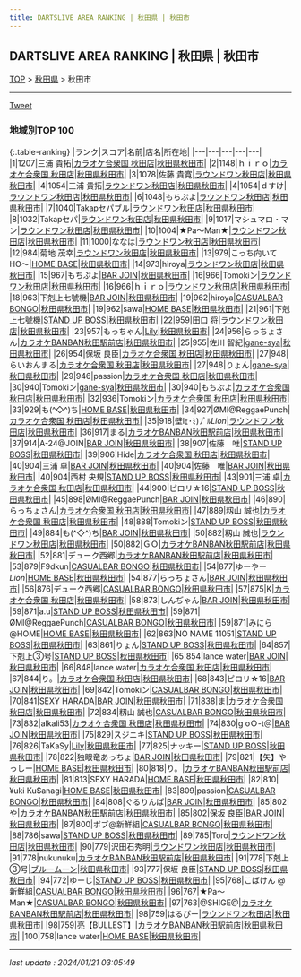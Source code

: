 ```yaml
---
title: DARTSLIVE AREA RANKING | 秋田県 | 秋田市
---
```

## DARTSLIVE AREA RANKING | 秋田県 | 秋田市

[TOP](/darts/rank/) > [秋田県](/darts/rank/秋田県/) > 秋田市

___

<a href="https://twitter.com/share?ref_src=twsrc%5Etfw" data-text="DARTSLIVE AREA RANKING | 秋田県秋田市" class="twitter-share-button" data-via="DARTSLIVE" data-hashtags="DARTSLIVE" data-related="DARTSLIVE" data-show-count="false">Tweet</a>

### 地域別TOP 100

{:.table-ranking}
|ランク|スコア|名前|店名|所在地|
|---|---|---|---|---|
|1|1207|三浦 貴拓|<a href="https://search.dartslive.com/jp/shop/4d5922f09322e8d20d9b047a20a7ba1e">カラオケ合衆国 秋田店</a>|<a href="/darts/rank/秋田県/秋田市">秋田県秋田市</a>|
|2|1148|ｈｉｒｏ|<a href="https://search.dartslive.com/jp/shop/4d5922f09322e8d20d9b047a20a7ba1e">カラオケ合衆国 秋田店</a>|<a href="/darts/rank/秋田県/秋田市">秋田県秋田市</a>|
|3|1078|佐藤 貴寛|<a href="https://search.dartslive.com/jp/shop/35e12634c54c38430d9b047a20a7ba1e">ラウンドワン秋田店</a>|<a href="/darts/rank/秋田県/秋田市">秋田県秋田市</a>|
|4|1054|三浦 貴拓|<a href="https://search.dartslive.com/jp/shop/35e12634c54c38430d9b047a20a7ba1e">ラウンドワン秋田店</a>|<a href="/darts/rank/秋田県/秋田市">秋田県秋田市</a>|
|4|1054|ｄすけ|<a href="https://search.dartslive.com/jp/shop/35e12634c54c38430d9b047a20a7ba1e">ラウンドワン秋田店</a>|<a href="/darts/rank/秋田県/秋田市">秋田県秋田市</a>|
|6|1048|もちぷよ|<a href="https://search.dartslive.com/jp/shop/35e12634c54c38430d9b047a20a7ba1e">ラウンドワン秋田店</a>|<a href="/darts/rank/秋田県/秋田市">秋田県秋田市</a>|
|7|1040|Takapセパブル|<a href="https://search.dartslive.com/jp/shop/35e12634c54c38430d9b047a20a7ba1e">ラウンドワン秋田店</a>|<a href="/darts/rank/秋田県/秋田市">秋田県秋田市</a>|
|8|1032|Takapセパ|<a href="https://search.dartslive.com/jp/shop/35e12634c54c38430d9b047a20a7ba1e">ラウンドワン秋田店</a>|<a href="/darts/rank/秋田県/秋田市">秋田県秋田市</a>|
|9|1017|マシュマロ・マン|<a href="https://search.dartslive.com/jp/shop/35e12634c54c38430d9b047a20a7ba1e">ラウンドワン秋田店</a>|<a href="/darts/rank/秋田県/秋田市">秋田県秋田市</a>|
|10|1004|★Pa～Man★|<a href="https://search.dartslive.com/jp/shop/35e12634c54c38430d9b047a20a7ba1e">ラウンドワン秋田店</a>|<a href="/darts/rank/秋田県/秋田市">秋田県秋田市</a>|
|11|1000|ななは|<a href="https://search.dartslive.com/jp/shop/35e12634c54c38430d9b047a20a7ba1e">ラウンドワン秋田店</a>|<a href="/darts/rank/秋田県/秋田市">秋田県秋田市</a>|
|12|984|菊地 茂幸|<a href="https://search.dartslive.com/jp/shop/35e12634c54c38430d9b047a20a7ba1e">ラウンドワン秋田店</a>|<a href="/darts/rank/秋田県/秋田市">秋田県秋田市</a>|
|13|979|こっち向いてHO〜|<a href="https://search.dartslive.com/jp/shop/253d653e3eee3722774c926eb736cb5a">HOME BASE</a>|<a href="/darts/rank/秋田県/秋田市">秋田県秋田市</a>|
|14|973|hiroya|<a href="https://search.dartslive.com/jp/shop/35e12634c54c38430d9b047a20a7ba1e">ラウンドワン秋田店</a>|<a href="/darts/rank/秋田県/秋田市">秋田県秋田市</a>|
|15|967|もちぷよ|<a href="https://search.dartslive.com/jp/shop/9519ab752d979946774c926eb736cb5a">BAR JOIN</a>|<a href="/darts/rank/秋田県/秋田市">秋田県秋田市</a>|
|16|966|Tomokiン|<a href="https://search.dartslive.com/jp/shop/35e12634c54c38430d9b047a20a7ba1e">ラウンドワン秋田店</a>|<a href="/darts/rank/秋田県/秋田市">秋田県秋田市</a>|
|16|966|ｈｉｒｏ|<a href="https://search.dartslive.com/jp/shop/35e12634c54c38430d9b047a20a7ba1e">ラウンドワン秋田店</a>|<a href="/darts/rank/秋田県/秋田市">秋田県秋田市</a>|
|18|963|下剋上七號機|<a href="https://search.dartslive.com/jp/shop/9519ab752d979946774c926eb736cb5a">BAR JOIN</a>|<a href="/darts/rank/秋田県/秋田市">秋田県秋田市</a>|
|19|962|hiroya|<a href="https://search.dartslive.com/jp/shop/7a430046fc5d6a750d9b047a20a7ba1e">CASUALBAR BONGO</a>|<a href="/darts/rank/秋田県/秋田市">秋田県秋田市</a>|
|19|962|sawa|<a href="https://search.dartslive.com/jp/shop/253d653e3eee3722774c926eb736cb5a">HOME BASE</a>|<a href="/darts/rank/秋田県/秋田市">秋田県秋田市</a>|
|21|961|下剋上七號機|<a href="https://search.dartslive.com/jp/shop/d0e1948b09309a6e0d9b047a20a7ba1e">STAND UP BOSS</a>|<a href="/darts/rank/秋田県/秋田市">秋田県秋田市</a>|
|22|959|田口 将|<a href="https://search.dartslive.com/jp/shop/35e12634c54c38430d9b047a20a7ba1e">ラウンドワン秋田店</a>|<a href="/darts/rank/秋田県/秋田市">秋田県秋田市</a>|
|23|957|もっちゃん|<a href="https://search.dartslive.com/jp/shop/87459a5a5fd498620d9b047a20a7ba1e">Lily</a>|<a href="/darts/rank/秋田県/秋田市">秋田県秋田市</a>|
|24|956|らっちょさん|<a href="https://search.dartslive.com/jp/shop/20ce5347fa08f0bb0d9b047a20a7ba1e">カラオケBANBAN秋田駅前店</a>|<a href="/darts/rank/秋田県/秋田市">秋田県秋田市</a>|
|25|955|佐川 智紀|<a href="https://search.dartslive.com/jp/shop/a5b2fc38fda6c9310d9b047a20a7ba1e">gane-sya</a>|<a href="/darts/rank/秋田県/秋田市">秋田県秋田市</a>|
|26|954|保坂 良臣|<a href="https://search.dartslive.com/jp/shop/4d5922f09322e8d20d9b047a20a7ba1e">カラオケ合衆国 秋田店</a>|<a href="/darts/rank/秋田県/秋田市">秋田県秋田市</a>|
|27|948|らいおんまる|<a href="https://search.dartslive.com/jp/shop/4d5922f09322e8d20d9b047a20a7ba1e">カラオケ合衆国 秋田店</a>|<a href="/darts/rank/秋田県/秋田市">秋田県秋田市</a>|
|27|948|りょん|<a href="https://search.dartslive.com/jp/shop/a5b2fc38fda6c9310d9b047a20a7ba1e">gane-sya</a>|<a href="/darts/rank/秋田県/秋田市">秋田県秋田市</a>|
|29|946|passion|<a href="https://search.dartslive.com/jp/shop/4d5922f09322e8d20d9b047a20a7ba1e">カラオケ合衆国 秋田店</a>|<a href="/darts/rank/秋田県/秋田市">秋田県秋田市</a>|
|30|940|Tomokiン|<a href="https://search.dartslive.com/jp/shop/a5b2fc38fda6c9310d9b047a20a7ba1e">gane-sya</a>|<a href="/darts/rank/秋田県/秋田市">秋田県秋田市</a>|
|30|940|もちぷよ|<a href="https://search.dartslive.com/jp/shop/4d5922f09322e8d20d9b047a20a7ba1e">カラオケ合衆国 秋田店</a>|<a href="/darts/rank/秋田県/秋田市">秋田県秋田市</a>|
|32|936|Tomokiン|<a href="https://search.dartslive.com/jp/shop/4d5922f09322e8d20d9b047a20a7ba1e">カラオケ合衆国 秋田店</a>|<a href="/darts/rank/秋田県/秋田市">秋田県秋田市</a>|
|33|929|も(^◇^)ち|<a href="https://search.dartslive.com/jp/shop/253d653e3eee3722774c926eb736cb5a">HOME BASE</a>|<a href="/darts/rank/秋田県/秋田市">秋田県秋田市</a>|
|34|927|ØMI@ReggaePunch|<a href="https://search.dartslive.com/jp/shop/4d5922f09322e8d20d9b047a20a7ba1e">カラオケ合衆国 秋田店</a>|<a href="/darts/rank/秋田県/秋田市">秋田県秋田市</a>|
|35|918|壁lｪ･ﾐ)ﾌﾟﾙ*Lion*|<a href="https://search.dartslive.com/jp/shop/35e12634c54c38430d9b047a20a7ba1e">ラウンドワン秋田店</a>|<a href="/darts/rank/秋田県/秋田市">秋田県秋田市</a>|
|36|917|まる|<a href="https://search.dartslive.com/jp/shop/20ce5347fa08f0bb0d9b047a20a7ba1e">カラオケBANBAN秋田駅前店</a>|<a href="/darts/rank/秋田県/秋田市">秋田県秋田市</a>|
|37|914|A-24@JOIN|<a href="https://search.dartslive.com/jp/shop/9519ab752d979946774c926eb736cb5a">BAR JOIN</a>|<a href="/darts/rank/秋田県/秋田市">秋田県秋田市</a>|
|38|907|佐藤　唯|<a href="https://search.dartslive.com/jp/shop/d0e1948b09309a6e0d9b047a20a7ba1e">STAND UP BOSS</a>|<a href="/darts/rank/秋田県/秋田市">秋田県秋田市</a>|
|39|906|Hide|<a href="https://search.dartslive.com/jp/shop/4d5922f09322e8d20d9b047a20a7ba1e">カラオケ合衆国 秋田店</a>|<a href="/darts/rank/秋田県/秋田市">秋田県秋田市</a>|
|40|904|三浦 卓|<a href="https://search.dartslive.com/jp/shop/9519ab752d979946774c926eb736cb5a">BAR JOIN</a>|<a href="/darts/rank/秋田県/秋田市">秋田県秋田市</a>|
|40|904|佐藤　唯|<a href="https://search.dartslive.com/jp/shop/9519ab752d979946774c926eb736cb5a">BAR JOIN</a>|<a href="/darts/rank/秋田県/秋田市">秋田県秋田市</a>|
|40|904|西村 央規|<a href="https://search.dartslive.com/jp/shop/d0e1948b09309a6e0d9b047a20a7ba1e">STAND UP BOSS</a>|<a href="/darts/rank/秋田県/秋田市">秋田県秋田市</a>|
|43|901|三浦 卓|<a href="https://search.dartslive.com/jp/shop/4d5922f09322e8d20d9b047a20a7ba1e">カラオケ合衆国 秋田店</a>|<a href="/darts/rank/秋田県/秋田市">秋田県秋田市</a>|
|44|900|ピロリ☆16|<a href="https://search.dartslive.com/jp/shop/d0e1948b09309a6e0d9b047a20a7ba1e">STAND UP BOSS</a>|<a href="/darts/rank/秋田県/秋田市">秋田県秋田市</a>|
|45|898|ØMI@ReggaePunch|<a href="https://search.dartslive.com/jp/shop/9519ab752d979946774c926eb736cb5a">BAR JOIN</a>|<a href="/darts/rank/秋田県/秋田市">秋田県秋田市</a>|
|46|890|らっちょさん|<a href="https://search.dartslive.com/jp/shop/4d5922f09322e8d20d9b047a20a7ba1e">カラオケ合衆国 秋田店</a>|<a href="/darts/rank/秋田県/秋田市">秋田県秋田市</a>|
|47|889|籾山 誠也|<a href="https://search.dartslive.com/jp/shop/4d5922f09322e8d20d9b047a20a7ba1e">カラオケ合衆国 秋田店</a>|<a href="/darts/rank/秋田県/秋田市">秋田県秋田市</a>|
|48|888|Tomokiン|<a href="https://search.dartslive.com/jp/shop/d0e1948b09309a6e0d9b047a20a7ba1e">STAND UP BOSS</a>|<a href="/darts/rank/秋田県/秋田市">秋田県秋田市</a>|
|49|884|も(^◇^)ち|<a href="https://search.dartslive.com/jp/shop/9519ab752d979946774c926eb736cb5a">BAR JOIN</a>|<a href="/darts/rank/秋田県/秋田市">秋田県秋田市</a>|
|50|882|籾山 誠也|<a href="https://search.dartslive.com/jp/shop/35e12634c54c38430d9b047a20a7ba1e">ラウンドワン秋田店</a>|<a href="/darts/rank/秋田県/秋田市">秋田県秋田市</a>|
|50|882|ＧＯ|<a href="https://search.dartslive.com/jp/shop/20ce5347fa08f0bb0d9b047a20a7ba1e">カラオケBANBAN秋田駅前店</a>|<a href="/darts/rank/秋田県/秋田市">秋田県秋田市</a>|
|52|881|デューク西郷|<a href="https://search.dartslive.com/jp/shop/20ce5347fa08f0bb0d9b047a20a7ba1e">カラオケBANBAN秋田駅前店</a>|<a href="/darts/rank/秋田県/秋田市">秋田県秋田市</a>|
|53|879|F9dkun|<a href="https://search.dartslive.com/jp/shop/7a430046fc5d6a750d9b047a20a7ba1e">CASUALBAR BONGO</a>|<a href="/darts/rank/秋田県/秋田市">秋田県秋田市</a>|
|54|877|ゆーやー*Lion*|<a href="https://search.dartslive.com/jp/shop/253d653e3eee3722774c926eb736cb5a">HOME BASE</a>|<a href="/darts/rank/秋田県/秋田市">秋田県秋田市</a>|
|54|877|らっちょさん|<a href="https://search.dartslive.com/jp/shop/9519ab752d979946774c926eb736cb5a">BAR JOIN</a>|<a href="/darts/rank/秋田県/秋田市">秋田県秋田市</a>|
|56|876|デューク西郷|<a href="https://search.dartslive.com/jp/shop/7a430046fc5d6a750d9b047a20a7ba1e">CASUALBAR BONGO</a>|<a href="/darts/rank/秋田県/秋田市">秋田県秋田市</a>|
|57|875|K|<a href="https://search.dartslive.com/jp/shop/4d5922f09322e8d20d9b047a20a7ba1e">カラオケ合衆国 秋田店</a>|<a href="/darts/rank/秋田県/秋田市">秋田県秋田市</a>|
|58|873|しんぢゃん|<a href="https://search.dartslive.com/jp/shop/9519ab752d979946774c926eb736cb5a">BAR JOIN</a>|<a href="/darts/rank/秋田県/秋田市">秋田県秋田市</a>|
|59|871|a.u|<a href="https://search.dartslive.com/jp/shop/d0e1948b09309a6e0d9b047a20a7ba1e">STAND UP BOSS</a>|<a href="/darts/rank/秋田県/秋田市">秋田県秋田市</a>|
|59|871|ØMI@ReggaePunch|<a href="https://search.dartslive.com/jp/shop/7a430046fc5d6a750d9b047a20a7ba1e">CASUALBAR BONGO</a>|<a href="/darts/rank/秋田県/秋田市">秋田県秋田市</a>|
|59|871|みにら@HOME|<a href="https://search.dartslive.com/jp/shop/253d653e3eee3722774c926eb736cb5a">HOME BASE</a>|<a href="/darts/rank/秋田県/秋田市">秋田県秋田市</a>|
|62|863|NO NAME 11051|<a href="https://search.dartslive.com/jp/shop/d0e1948b09309a6e0d9b047a20a7ba1e">STAND UP BOSS</a>|<a href="/darts/rank/秋田県/秋田市">秋田県秋田市</a>|
|63|861|りょん|<a href="https://search.dartslive.com/jp/shop/d0e1948b09309a6e0d9b047a20a7ba1e">STAND UP BOSS</a>|<a href="/darts/rank/秋田県/秋田市">秋田県秋田市</a>|
|64|857|下剋上③号|<a href="https://search.dartslive.com/jp/shop/d0e1948b09309a6e0d9b047a20a7ba1e">STAND UP BOSS</a>|<a href="/darts/rank/秋田県/秋田市">秋田県秋田市</a>|
|65|854|lance water|<a href="https://search.dartslive.com/jp/shop/9519ab752d979946774c926eb736cb5a">BAR JOIN</a>|<a href="/darts/rank/秋田県/秋田市">秋田県秋田市</a>|
|66|848|lance water|<a href="https://search.dartslive.com/jp/shop/4d5922f09322e8d20d9b047a20a7ba1e">カラオケ合衆国 秋田店</a>|<a href="/darts/rank/秋田県/秋田市">秋田県秋田市</a>|
|67|844|り。|<a href="https://search.dartslive.com/jp/shop/4d5922f09322e8d20d9b047a20a7ba1e">カラオケ合衆国 秋田店</a>|<a href="/darts/rank/秋田県/秋田市">秋田県秋田市</a>|
|68|843|ピロリ☆16|<a href="https://search.dartslive.com/jp/shop/9519ab752d979946774c926eb736cb5a">BAR JOIN</a>|<a href="/darts/rank/秋田県/秋田市">秋田県秋田市</a>|
|69|842|Tomokiン|<a href="https://search.dartslive.com/jp/shop/7a430046fc5d6a750d9b047a20a7ba1e">CASUALBAR BONGO</a>|<a href="/darts/rank/秋田県/秋田市">秋田県秋田市</a>|
|70|841|SEXY HARADA|<a href="https://search.dartslive.com/jp/shop/9519ab752d979946774c926eb736cb5a">BAR JOIN</a>|<a href="/darts/rank/秋田県/秋田市">秋田県秋田市</a>|
|71|838|ま|<a href="https://search.dartslive.com/jp/shop/4d5922f09322e8d20d9b047a20a7ba1e">カラオケ合衆国 秋田店</a>|<a href="/darts/rank/秋田県/秋田市">秋田県秋田市</a>|
|72|834|籾山 誠也|<a href="https://search.dartslive.com/jp/shop/7a430046fc5d6a750d9b047a20a7ba1e">CASUALBAR BONGO</a>|<a href="/darts/rank/秋田県/秋田市">秋田県秋田市</a>|
|73|832|alkali53|<a href="https://search.dartslive.com/jp/shop/4d5922f09322e8d20d9b047a20a7ba1e">カラオケ合衆国 秋田店</a>|<a href="/darts/rank/秋田県/秋田市">秋田県秋田市</a>|
|74|830|g oＯ-t＠|<a href="https://search.dartslive.com/jp/shop/9519ab752d979946774c926eb736cb5a">BAR JOIN</a>|<a href="/darts/rank/秋田県/秋田市">秋田県秋田市</a>|
|75|829|スジニキ|<a href="https://search.dartslive.com/jp/shop/d0e1948b09309a6e0d9b047a20a7ba1e">STAND UP BOSS</a>|<a href="/darts/rank/秋田県/秋田市">秋田県秋田市</a>|
|76|826|TaKaSy|<a href="https://search.dartslive.com/jp/shop/87459a5a5fd498620d9b047a20a7ba1e">Lily</a>|<a href="/darts/rank/秋田県/秋田市">秋田県秋田市</a>|
|77|825|ナッキー|<a href="https://search.dartslive.com/jp/shop/d0e1948b09309a6e0d9b047a20a7ba1e">STAND UP BOSS</a>|<a href="/darts/rank/秋田県/秋田市">秋田県秋田市</a>|
|78|822|独眼竜あっちょ|<a href="https://search.dartslive.com/jp/shop/9519ab752d979946774c926eb736cb5a">BAR JOIN</a>|<a href="/darts/rank/秋田県/秋田市">秋田県秋田市</a>|
|79|821|【矢】やっしー|<a href="https://search.dartslive.com/jp/shop/253d653e3eee3722774c926eb736cb5a">HOME BASE</a>|<a href="/darts/rank/秋田県/秋田市">秋田県秋田市</a>|
|80|818|り。|<a href="https://search.dartslive.com/jp/shop/20ce5347fa08f0bb0d9b047a20a7ba1e">カラオケBANBAN秋田駅前店</a>|<a href="/darts/rank/秋田県/秋田市">秋田県秋田市</a>|
|81|813|SEXY HARADA|<a href="https://search.dartslive.com/jp/shop/253d653e3eee3722774c926eb736cb5a">HOME BASE</a>|<a href="/darts/rank/秋田県/秋田市">秋田県秋田市</a>|
|82|810|¥uki Ku$anagi|<a href="https://search.dartslive.com/jp/shop/253d653e3eee3722774c926eb736cb5a">HOME BASE</a>|<a href="/darts/rank/秋田県/秋田市">秋田県秋田市</a>|
|83|809|passion|<a href="https://search.dartslive.com/jp/shop/7a430046fc5d6a750d9b047a20a7ba1e">CASUALBAR BONGO</a>|<a href="/darts/rank/秋田県/秋田市">秋田県秋田市</a>|
|84|808|ぐるりんぱ|<a href="https://search.dartslive.com/jp/shop/9519ab752d979946774c926eb736cb5a">BAR JOIN</a>|<a href="/darts/rank/秋田県/秋田市">秋田県秋田市</a>|
|85|802|や|<a href="https://search.dartslive.com/jp/shop/20ce5347fa08f0bb0d9b047a20a7ba1e">カラオケBANBAN秋田駅前店</a>|<a href="/darts/rank/秋田県/秋田市">秋田県秋田市</a>|
|85|802|保坂 良臣|<a href="https://search.dartslive.com/jp/shop/9519ab752d979946774c926eb736cb5a">BAR JOIN</a>|<a href="/darts/rank/秋田県/秋田市">秋田県秋田市</a>|
|87|800|ボブ@新鮮組|<a href="https://search.dartslive.com/jp/shop/7a430046fc5d6a750d9b047a20a7ba1e">CASUALBAR BONGO</a>|<a href="/darts/rank/秋田県/秋田市">秋田県秋田市</a>|
|88|786|sawa|<a href="https://search.dartslive.com/jp/shop/d0e1948b09309a6e0d9b047a20a7ba1e">STAND UP BOSS</a>|<a href="/darts/rank/秋田県/秋田市">秋田県秋田市</a>|
|89|785|Toro|<a href="https://search.dartslive.com/jp/shop/35e12634c54c38430d9b047a20a7ba1e">ラウンドワン秋田店</a>|<a href="/darts/rank/秋田県/秋田市">秋田県秋田市</a>|
|90|779|沢田石秀明|<a href="https://search.dartslive.com/jp/shop/35e12634c54c38430d9b047a20a7ba1e">ラウンドワン秋田店</a>|<a href="/darts/rank/秋田県/秋田市">秋田県秋田市</a>|
|91|778|nukunuku|<a href="https://search.dartslive.com/jp/shop/20ce5347fa08f0bb0d9b047a20a7ba1e">カラオケBANBAN秋田駅前店</a>|<a href="/darts/rank/秋田県/秋田市">秋田県秋田市</a>|
|91|778|下剋上③号|<a href="https://search.dartslive.com/jp/shop/af549bbad1ac43030d9b047a20a7ba1e">ブルームーン</a>|<a href="/darts/rank/秋田県/秋田市">秋田県秋田市</a>|
|93|777|保坂 良臣|<a href="https://search.dartslive.com/jp/shop/d0e1948b09309a6e0d9b047a20a7ba1e">STAND UP BOSS</a>|<a href="/darts/rank/秋田県/秋田市">秋田県秋田市</a>|
|94|772|ゆーじ|<a href="https://search.dartslive.com/jp/shop/d0e1948b09309a6e0d9b047a20a7ba1e">STAND UP BOSS</a>|<a href="/darts/rank/秋田県/秋田市">秋田県秋田市</a>|
|95|768|こばけん @新鮮組|<a href="https://search.dartslive.com/jp/shop/7a430046fc5d6a750d9b047a20a7ba1e">CASUALBAR BONGO</a>|<a href="/darts/rank/秋田県/秋田市">秋田県秋田市</a>|
|96|767|★Pa～Man★|<a href="https://search.dartslive.com/jp/shop/7a430046fc5d6a750d9b047a20a7ba1e">CASUALBAR BONGO</a>|<a href="/darts/rank/秋田県/秋田市">秋田県秋田市</a>|
|97|763|@SHIGE@|<a href="https://search.dartslive.com/jp/shop/20ce5347fa08f0bb0d9b047a20a7ba1e">カラオケBANBAN秋田駅前店</a>|<a href="/darts/rank/秋田県/秋田市">秋田県秋田市</a>|
|98|759|はるぴー|<a href="https://search.dartslive.com/jp/shop/35e12634c54c38430d9b047a20a7ba1e">ラウンドワン秋田店</a>|<a href="/darts/rank/秋田県/秋田市">秋田県秋田市</a>|
|98|759|亮【BULLEST】|<a href="https://search.dartslive.com/jp/shop/20ce5347fa08f0bb0d9b047a20a7ba1e">カラオケBANBAN秋田駅前店</a>|<a href="/darts/rank/秋田県/秋田市">秋田県秋田市</a>|
|100|758|lance water|<a href="https://search.dartslive.com/jp/shop/253d653e3eee3722774c926eb736cb5a">HOME BASE</a>|<a href="/darts/rank/秋田県/秋田市">秋田県秋田市</a>|



___

_last update : 2024/01/21 03:05:49_


<script src="https://cdnjs.cloudflare.com/ajax/libs/jquery/3.6.1/jquery.min.js" integrity="sha512-aVKKRRi/Q/YV+4mjoKBsE4x3H+BkegoM/em46NNlCqNTmUYADjBbeNefNxYV7giUp0VxICtqdrbqU7iVaeZNXA==" crossorigin="anonymous" referrerpolicy="no-referrer"></script>
<script src="https://cdnjs.cloudflare.com/ajax/libs/jquery.tablesorter/2.31.3/js/jquery.tablesorter.min.js" integrity="sha512-qzgd5cYSZcosqpzpn7zF2ZId8f/8CHmFKZ8j7mU4OUXTNRd5g+ZHBPsgKEwoqxCtdQvExE5LprwwPAgoicguNg==" crossorigin="anonymous" referrerpolicy="no-referrer"></script>
<link rel="stylesheet" href="https://cdnjs.cloudflare.com/ajax/libs/jquery.tablesorter/2.31.3/css/theme.default.min.css" integrity="sha512-wghhOJkjQX0Lh3NSWvNKeZ0ZpNn+SPVXX1Qyc9OCaogADktxrBiBdKGDoqVUOyhStvMBmJQ8ZdMHiR3wuEq8+w==" crossorigin="anonymous" referrerpolicy="no-referrer" />
<script>
$(function() {
    $(".table-ranking").tablesorter({sortList:[[0, 0]]});
});
</script>

<script async src="https://platform.twitter.com/widgets.js" charset="utf-8"></script>